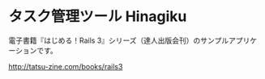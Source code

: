 タスク管理ツール Hinagiku
=======================

電子書籍『はじめる！Rails 3』シリーズ（達人出版会刊）のサンプルアプリケーションです。

http://tatsu-zine.com/books/rails3
